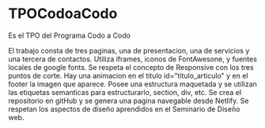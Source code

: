 # TPOCodoaCodo
Es el TPO del Programa Codo a Codo

El trabajo consta de tres paginas, una de presentacion, una de servicios y una tercera de contactos.
Utiliza iframes, iconos de FontAwesone, y fuentes locales de google fonts.
Se respeta el concepto de Responsive con los tres puntos de corte.
Hay una animacion en el titulo id="titulo_articulo" y en el footer la imagen que aparece.
Posee una estructura maquetada y se utilizan las etiquetas semanticas para estructurarlo, section, div, etc.
Se crea el repositorio en gitHub y se genera una pagina navegable desde Netlify.
Se respetan los aspectos de diseño aprendidos en el Seminario de Diseño web.
